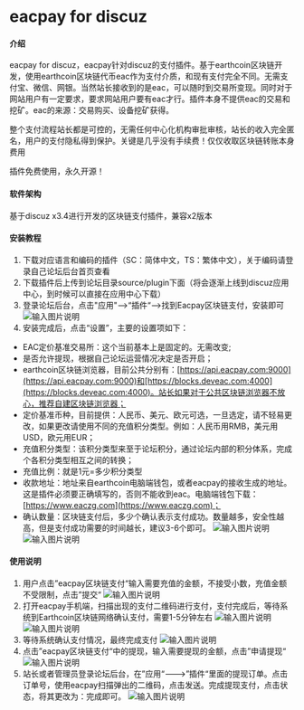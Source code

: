 # eacpay for discuz

#### 介绍
eacpay for discuz，eacpay针对discuz的支付插件。基于earthcoin区块链开发，使用earthcoin区块链代币eac作为支付介质，和现有支付完全不同。无需支付宝、微信、网银。当然站长接收到的是eac，可以随时到交易所变现。同时对于网站用户有一定要求，要求网站用户要有eac才行。插件本身不提供eac的交易和挖矿。eac的来源：交易购买、设备挖矿获得。

整个支付流程站长都是可控的，无需任何中心化机构审批审核，站长的收入完全匿名，用户的支付隐私得到保护。关键是几乎没有手续费！仅仅收取区块链转账本身费用

插件免费使用，永久开源！

#### 软件架构
基于discuz x3.4进行开发的区块链支付插件，兼容x2版本


#### 安装教程

1.  下载对应语言和编码的插件（SC：简体中文，TS：繁体中文），关于编码请登录自己论坛后台首页查看
2.  下载插件后上传到论坛目录source/plugin下面（将会逐渐上线到discuz应用中心，到时候可以直接在应用中心下载）
3.  登录论坛后台，点击"应用"-->“插件“-->找到Eacpay区块链支付，安装即可
![输入图片说明](https://images.gitee.com/uploads/images/2021/1024/161605_c1926bf8_5105092.png "1.png")
4.  安装完成后，点击“设置”，主要的设置项如下：
- EAC定价基准交易所：这个当前基本上是固定的。无需改变;
- 是否允许提现，根据自己论坛运营情况决定是否开启；
- earthcoin区块链浏览器，目前公共分别有：[https://api.eacpay.com:9000](https://api.eacpay.com:9000)和[https://blocks.deveac.com:4000](https://blocks.deveac.com:4000)。站长如果对于公共区块链浏览器不放心，推荐自建区块链浏览器；
- 定价基准币种，目前提供：人民币、美元、欧元可选，一旦选定，请不轻易更改，如果更改请使用不同的充值积分类型。例如：人民币用RMB，美元用USD，欧元用EUR；
- 充值积分类型：该积分类型来至于论坛积分，通过论坛内部的积分体系，完成个各积分类型相互之间的转换；
- 充值比例：就是1元=多少积分类型
- 收款地址：地址来自earthcoin电脑端钱包，或者eacpay的接收生成的地址。这是插件必须要正确填写的，否则不能收到eac。电脑端钱包下载：[https://www.eaczg.com](https://www.eaczg.com)；
- 确认数量：区块链支付后，多少个确认表示支付成功。数量越多，安全性越高，但是支付成功需要的时间越长，建议3-6个即可。
![输入图片说明](https://images.gitee.com/uploads/images/2021/1024/161624_f7145d54_5105092.png "2.png")
![输入图片说明](https://images.gitee.com/uploads/images/2021/1024/161642_6e0a7371_5105092.png "3.png")
#### 使用说明

1.  用户点击”eacpay区块链支付“输入需要充值的金额，不接受小数，充值金额不受限制，点击”提交“
![输入图片说明](https://images.gitee.com/uploads/images/2021/1024/164600_321640e9_5105092.png "1.png")
2.  打开eacpay手机端，扫描出现的支付二维码进行支付，支付完成后，等待系统到Earthcoin区块链网络确认支付，需要1-5分钟左右
![输入图片说明](https://images.gitee.com/uploads/images/2021/1024/164615_ae9b33cc_5105092.png "2.png")
![输入图片说明](https://images.gitee.com/uploads/images/2021/1024/164652_47afc0a4_5105092.jpeg "3.jpeg")
3.  等待系统确认支付情况，最终完成支付
![输入图片说明](https://images.gitee.com/uploads/images/2021/1024/164636_3de54cbc_5105092.png "5.png")
4.  点击”eacpay区块链支付“中的提现，输入需要提现的金额，点击”申请提现“
![输入图片说明](https://images.gitee.com/uploads/images/2021/1024/165015_d1188dd2_5105092.png "6.png")
5.  站长或者管理员登录论坛后台，在”应用“--->”插件“里面的提现订单。点击订单号，使用eacpay扫描弹出的二维码，点击发送。完成提现支付，点击状态，将其更改为：完成即可。
![输入图片说明](https://images.gitee.com/uploads/images/2021/1024/161659_08546a23_5105092.png "截屏2021-10-24 16.06.55.png")
